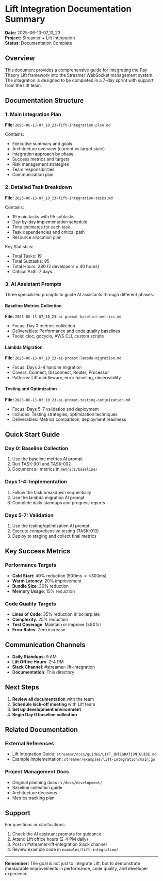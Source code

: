 # Lift Integration Documentation Summary

**Date:** 2025-06-13-07_10_23  
**Project:** Streamer + Lift Integration  
**Status:** Documentation Complete

## Overview

This document provides a comprehensive guide for integrating the Pay Theory Lift framework into the Streamer WebSocket management system. The integration is designed to be completed in a 7-day sprint with support from the Lift team.

## Documentation Structure

### 1. Main Integration Plan
**File:** `2025-06-13-07_10_23-lift-integration-plan.md`

Contains:
- Executive summary and goals
- Architecture overview (current vs target state)
- Integration approach by phase
- Success metrics and targets
- Risk management strategies
- Team responsibilities
- Communication plan

### 2. Detailed Task Breakdown
**File:** `2025-06-13-07_10_23-lift-integration-tasks.md`

Contains:
- 19 main tasks with 95 subtasks
- Day-by-day implementation schedule
- Time estimates for each task
- Task dependencies and critical path
- Resource allocation plan

Key Statistics:
- Total Tasks: 19
- Total Subtasks: 95
- Total Hours: 280 (2 developers × 40 hours)
- Critical Path: 7 days

### 3. AI Assistant Prompts

Three specialized prompts to guide AI assistants through different phases:

#### Baseline Metrics Collection
**File:** `2025-06-13-07_10_23-ai-prompt-baseline-metrics.md`
- Focus: Day 0 metrics collection
- Deliverables: Performance and code quality baselines
- Tools: cloc, gocyclo, AWS CLI, custom scripts

#### Lambda Migration
**File:** `2025-06-13-07_10_23-ai-prompt-lambda-migration.md`
- Focus: Days 2-4 handler migration
- Covers: Connect, Disconnect, Router, Processor
- Patterns: Lift middleware, error handling, observability

#### Testing and Optimization
**File:** `2025-06-13-07_10_23-ai-prompt-testing-optimization.md`
- Focus: Days 5-7 validation and deployment
- Includes: Testing strategies, optimization techniques
- Deliverables: Metrics comparison, deployment readiness

## Quick Start Guide

### Day 0: Baseline Collection
1. Use the baseline metrics AI prompt
2. Run TASK-001 and TASK-002
3. Document all metrics in `metrics/baseline/`

### Days 1-4: Implementation
1. Follow the task breakdown sequentially
2. Use the lambda migration AI prompt
3. Complete daily standups and progress reports

### Days 5-7: Validation
1. Use the testing/optimization AI prompt
2. Execute comprehensive testing (TASK-013)
3. Deploy to staging and collect final metrics

## Key Success Metrics

### Performance Targets
- **Cold Start**: 40% reduction (500ms → <300ms)
- **Warm Latency**: 20% improvement
- **Bundle Size**: 30% reduction
- **Memory Usage**: 15% reduction

### Code Quality Targets
- **Lines of Code**: 35% reduction in boilerplate
- **Complexity**: 25% reduction
- **Test Coverage**: Maintain or improve (≥80%)
- **Error Rates**: Zero increase

## Communication Channels

- **Daily Standups**: 9 AM
- **Lift Office Hours**: 2-4 PM
- **Slack Channel**: #streamer-lift-integration
- **Documentation**: This directory

## Next Steps

1. **Review all documentation** with the team
2. **Schedule kick-off meeting** with Lift team
3. **Set up development environment**
4. **Begin Day 0 baseline collection**

## Related Documentation

### External References
- Lift Integration Guide: `streamer/docs/guides/LIFT_INTEGRATION_GUIDE.md`
- Example Implementation: `streamer/examples/lift-integration/main.go`

### Project Management Docs
- Original planning docs in `/docs/development/`
- Baseline collection guide
- Architecture decisions
- Metrics tracking plan

## Support

For questions or clarifications:
1. Check the AI assistant prompts for guidance
2. Attend Lift office hours (2-4 PM daily)
3. Post in #streamer-lift-integration Slack channel
4. Review example code in `examples/lift-integration/`

---

**Remember:** The goal is not just to integrate Lift, but to demonstrate measurable improvements in performance, code quality, and developer experience. 